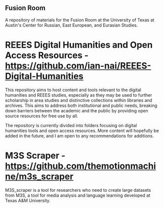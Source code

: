 ## Fusion Room
A repository of materials for the Fusion Room at the University of Texas at Austin's Center for Russian, East European, and Eurasian Studies.

# REEES Digital Humanities and Open Access Resources - https://github.com/ian-nai/REEES-Digital-Humanities
This repository aims to host content and tools relevant to the digital humanities and REEES studies, especially as they may be used to further scholarship in area studies and distinctive collections within libraries and archives. This aims to address both institutional and public needs, breaking down barriers between the academic and the public by providing open source resources for free use by all.

The repository is currently divided into folders focusing on digital humanities tools and open access resources. More content will hopefully be added in the future, and I am open to any recommendations for additions.

# M3S Scraper - https://github.com/themotionmachine/m3s_scraper
M3S_scraper is a tool for researchers who need to create large datasets from M3S, a tool for media analysis and language learning developed at Texas A&M University.
